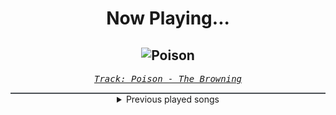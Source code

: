 <div align="center"> 
<h1>Now Playing...</h1>

![Poison](https://i.scdn.co/image/ab67616d00001e0243530f6ec3184d57d5b51206)
--
_<samp><a href="https://open.spotify.com/track/1WlMUDPtyya64izMHayWdP">Track: Poison - The Browning</a></samp>_

<div style="border: 1px #4B5054 solid"></div>
<details>
  <summary>
    Previous played songs
  </summary>
  <table>
    <thead>
      <tr>
        <th>
          Artist
        </th>
        <th>
          Song
        </th>
        <th>
          Link
        </th>
      </tr>
    </thead>
    <tbody>
      <tr><td>The Browning</td><td>Poison</td><td><a href="https://open.spotify.com/track/1WlMUDPtyya64izMHayWdP">https://open.spotify.com/track/1WlMUDPtyya64izMHayWdP</a></td></tr><tr><td>Asking Alexandria</td><td>Alone In A Room</td><td><a href="https://open.spotify.com/track/5Gw8owErJLfkNxWCSwPQKJ">https://open.spotify.com/track/5Gw8owErJLfkNxWCSwPQKJ</a></td></tr><tr><td>Amaranthe</td><td>Archangel</td><td><a href="https://open.spotify.com/track/63aGgWIoGfl3wxykzje8eJ">https://open.spotify.com/track/63aGgWIoGfl3wxykzje8eJ</a></td></tr><tr><td>Sleep Token</td><td>Rain</td><td><a href="https://open.spotify.com/track/0GXwlEXCO8qeeeOIYpsR3m">https://open.spotify.com/track/0GXwlEXCO8qeeeOIYpsR3m</a></td></tr><tr><td>Motionless In White</td><td>Reincarnate: Reincarnated</td><td><a href="https://open.spotify.com/track/7F2x6DJvZvXmTSM8YWg5lF">https://open.spotify.com/track/7F2x6DJvZvXmTSM8YWg5lF</a></td></tr><tr><td>Alice In Chains</td><td>Would? (2022 Remaster)</td><td><a href="https://open.spotify.com/track/5sFDReWLrZHLFZFjHsjUTS">https://open.spotify.com/track/5sFDReWLrZHLFZFjHsjUTS</a></td></tr><tr><td>Orbit Culture</td><td>While We Serve</td><td><a href="https://open.spotify.com/track/3LmcjJ7e4tlRqwYs2VNRq0">https://open.spotify.com/track/3LmcjJ7e4tlRqwYs2VNRq0</a></td></tr><tr><td>Bad Omens</td><td>ARTIFICIAL SUICIDE</td><td><a href="https://open.spotify.com/track/2Qv8xJzenocwXyGlMU5PaC">https://open.spotify.com/track/2Qv8xJzenocwXyGlMU5PaC</a></td></tr><tr><td>Oh, Sleeper</td><td>Endseekers</td><td><a href="https://open.spotify.com/track/2Zx9X4HJMDnegzTRy8xdFV">https://open.spotify.com/track/2Zx9X4HJMDnegzTRy8xdFV</a></td></tr><tr><td>Shiro SAGISU</td><td>L'Arabesque Sindria</td><td><a href="https://open.spotify.com/track/6VnAojJ5dxkP9jPlrioscV">https://open.spotify.com/track/6VnAojJ5dxkP9jPlrioscV</a></td></tr><tr><td>Shiro SAGISU</td><td>"Cometh the hour" Pt. A_Opus1</td><td><a href="https://open.spotify.com/track/57NqUiUOWob9xchfsTyHm0">https://open.spotify.com/track/57NqUiUOWob9xchfsTyHm0</a></td></tr><tr><td>Dämmerland</td><td>Was muss, das muss</td><td><a href="https://open.spotify.com/track/61fJjTg0Cz5JcrLlcrp2C3">https://open.spotify.com/track/61fJjTg0Cz5JcrLlcrp2C3</a></td></tr><tr><td>Dämmerland</td><td>Was muss, das muss</td><td><a href="https://open.spotify.com/track/61fJjTg0Cz5JcrLlcrp2C3">https://open.spotify.com/track/61fJjTg0Cz5JcrLlcrp2C3</a></td></tr><tr><td>Linkin Park</td><td>Cut the Bridge</td><td><a href="https://open.spotify.com/track/5mFZipkX1HZ4Idz5LOWpzq">https://open.spotify.com/track/5mFZipkX1HZ4Idz5LOWpzq</a></td></tr><tr><td>FEVER 333</td><td>Hellfire (from the series Arcane League of Legends)</td><td><a href="https://open.spotify.com/track/4ei9nlTAa7KUp0ZuqryhXC">https://open.spotify.com/track/4ei9nlTAa7KUp0ZuqryhXC</a></td></tr><tr><td>The Browning</td><td>Come to Grips with Death and the End</td><td><a href="https://open.spotify.com/track/45KLwjqM9x5XhwvZuyuMZP">https://open.spotify.com/track/45KLwjqM9x5XhwvZuyuMZP</a></td></tr><tr><td>Shiro SAGISU</td><td>quincy's craft</td><td><a href="https://open.spotify.com/track/0tnqNundeaHkwHWFegIUDu">https://open.spotify.com/track/0tnqNundeaHkwHWFegIUDu</a></td></tr><tr><td>Shiro SAGISU</td><td>Stand Up Be Strong (Pt. I)</td><td><a href="https://open.spotify.com/track/72ipPCGWlVXLbh7rZNwh26">https://open.spotify.com/track/72ipPCGWlVXLbh7rZNwh26</a></td></tr><tr><td>Shiro SAGISU</td><td>L'Arabesque Sindria</td><td><a href="https://open.spotify.com/track/6VnAojJ5dxkP9jPlrioscV">https://open.spotify.com/track/6VnAojJ5dxkP9jPlrioscV</a></td></tr><tr><td>Shiro SAGISU</td><td>"Cometh the hour" Pt. B_Opus1</td><td><a href="https://open.spotify.com/track/4SitPGJUcmkuvBXck3dHC5">https://open.spotify.com/track/4SitPGJUcmkuvBXck3dHC5</a></td></tr>
    </tbody>
  </table>
</details>

</div>
